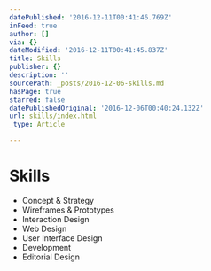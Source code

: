 ```yaml
---
datePublished: '2016-12-11T00:41:46.769Z'
inFeed: true
author: []
via: {}
dateModified: '2016-12-11T00:41:45.837Z'
title: Skills
publisher: {}
description: ''
sourcePath: _posts/2016-12-06-skills.md
hasPage: true
starred: false
datePublishedOriginal: '2016-12-06T00:40:24.132Z'
url: skills/index.html
_type: Article

---
```

# Skills

* Concept & Strategy
* Wireframes & Prototypes
* Interaction Design
* Web Design
* User Interface Design
* Development
* Editorial Design